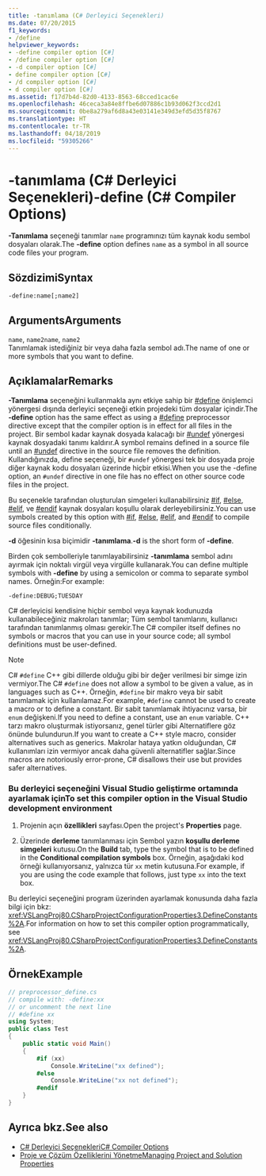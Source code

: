 ```yaml
---
title: -tanımlama (C# Derleyici Seçenekleri)
ms.date: 07/20/2015
f1_keywords:
- /define
helpviewer_keywords:
- -define compiler option [C#]
- /define compiler option [C#]
- -d compiler option [C#]
- define compiler option [C#]
- /d compiler option [C#]
- d compiler option [C#]
ms.assetid: f17d7b4d-82d0-4133-8563-68cced1cac6e
ms.openlocfilehash: 46ceca3a84e8ffbe6d07886c1b93d062f3ccd2d1
ms.sourcegitcommit: 0be8a279af6d8a43e03141e349d3efd5d35f8767
ms.translationtype: HT
ms.contentlocale: tr-TR
ms.lasthandoff: 04/18/2019
ms.locfileid: "59305266"
---
```

# <a name="-define-c-compiler-options"></a><span data-ttu-id="e29a8-102">-tanımlama (C# Derleyici Seçenekleri)</span><span class="sxs-lookup"><span data-stu-id="e29a8-102">-define (C# Compiler Options)</span></span>
<span data-ttu-id="e29a8-103">**-Tanımlama** seçeneği tanımlar `name` programınızı tüm kaynak kodu sembol dosyaları olarak.</span><span class="sxs-lookup"><span data-stu-id="e29a8-103">The **-define** option defines `name` as a symbol in all source code files your program.</span></span>  
  
## <a name="syntax"></a><span data-ttu-id="e29a8-104">Sözdizimi</span><span class="sxs-lookup"><span data-stu-id="e29a8-104">Syntax</span></span>  
  
```console  
-define:name[;name2]  
```  
  
## <a name="arguments"></a><span data-ttu-id="e29a8-105">Arguments</span><span class="sxs-lookup"><span data-stu-id="e29a8-105">Arguments</span></span>  
 <span data-ttu-id="e29a8-106">`name`, `name2`</span><span class="sxs-lookup"><span data-stu-id="e29a8-106">`name`, `name2`</span></span>  
 <span data-ttu-id="e29a8-107">Tanımlamak istediğiniz bir veya daha fazla sembol adı.</span><span class="sxs-lookup"><span data-stu-id="e29a8-107">The name of one or more symbols that you want to define.</span></span>  
  
## <a name="remarks"></a><span data-ttu-id="e29a8-108">Açıklamalar</span><span class="sxs-lookup"><span data-stu-id="e29a8-108">Remarks</span></span>  
 <span data-ttu-id="e29a8-109">**-Tanımlama** seçeneğini kullanmakla aynı etkiye sahip bir [#define](../../../csharp/language-reference/preprocessor-directives/preprocessor-define.md) önişlemci yönergesi dışında derleyici seçeneği etkin projedeki tüm dosyalar içindir.</span><span class="sxs-lookup"><span data-stu-id="e29a8-109">The **-define** option has the same effect as using a [#define](../../../csharp/language-reference/preprocessor-directives/preprocessor-define.md) preprocessor directive except that the compiler option is in effect for all files in the project.</span></span> <span data-ttu-id="e29a8-110">Bir sembol kadar kaynak dosyada kalacağı bir [#undef](../../../csharp/language-reference/preprocessor-directives/preprocessor-undef.md) yönergesi kaynak dosyadaki tanımı kaldırır.</span><span class="sxs-lookup"><span data-stu-id="e29a8-110">A symbol remains defined in a source file until an [#undef](../../../csharp/language-reference/preprocessor-directives/preprocessor-undef.md) directive in the source file removes the definition.</span></span> <span data-ttu-id="e29a8-111">Kullandığınızda, define seçeneği, bir `#undef` yönergesi tek bir dosyada proje diğer kaynak kodu dosyaları üzerinde hiçbir etkisi.</span><span class="sxs-lookup"><span data-stu-id="e29a8-111">When you use the -define option, an `#undef` directive in one file has no effect on other source code files in the project.</span></span>  
  
 <span data-ttu-id="e29a8-112">Bu seçenekle tarafından oluşturulan simgeleri kullanabilirsiniz [#if](../../../csharp/language-reference/preprocessor-directives/preprocessor-if.md), [#else](../../../csharp/language-reference/preprocessor-directives/preprocessor-else.md), [#elif](../../../csharp/language-reference/preprocessor-directives/preprocessor-elif.md), ve [#endif](../../../csharp/language-reference/preprocessor-directives/preprocessor-endif.md) kaynak dosyaları koşullu olarak derleyebilirsiniz.</span><span class="sxs-lookup"><span data-stu-id="e29a8-112">You can use symbols created by this option with [#if](../../../csharp/language-reference/preprocessor-directives/preprocessor-if.md), [#else](../../../csharp/language-reference/preprocessor-directives/preprocessor-else.md), [#elif](../../../csharp/language-reference/preprocessor-directives/preprocessor-elif.md), and [#endif](../../../csharp/language-reference/preprocessor-directives/preprocessor-endif.md) to compile source files conditionally.</span></span>  
  
 <span data-ttu-id="e29a8-113">**-d** öğesinin kısa biçimidir **-tanımlama**.</span><span class="sxs-lookup"><span data-stu-id="e29a8-113">**-d** is the short form of **-define**.</span></span>  
  
 <span data-ttu-id="e29a8-114">Birden çok sembolleriyle tanımlayabilirsiniz **-tanımlama** sembol adını ayırmak için noktalı virgül veya virgülle kullanarak.</span><span class="sxs-lookup"><span data-stu-id="e29a8-114">You can define multiple symbols with **-define** by using a semicolon or comma to separate symbol names.</span></span> <span data-ttu-id="e29a8-115">Örneğin:</span><span class="sxs-lookup"><span data-stu-id="e29a8-115">For example:</span></span>  
  
```console  
-define:DEBUG;TUESDAY  
```  
  
 <span data-ttu-id="e29a8-116">C# derleyicisi kendisine hiçbir sembol veya kaynak kodunuzda kullanabileceğiniz makroları tanımlar; Tüm sembol tanımlarını, kullanıcı tarafından tanımlanmış olması gerekir.</span><span class="sxs-lookup"><span data-stu-id="e29a8-116">The C# compiler itself defines no symbols or macros that you can use in your source code; all symbol definitions must be user-defined.</span></span>  
  
> [!NOTE]
>  <span data-ttu-id="e29a8-117">C# `#define` C++ gibi dillerde olduğu gibi bir değer verilmesi bir simge izin vermiyor.</span><span class="sxs-lookup"><span data-stu-id="e29a8-117">The C# `#define` does not allow a symbol to be given a value, as in languages such as C++.</span></span> <span data-ttu-id="e29a8-118">Örneğin, `#define` bir makro veya bir sabit tanımlamak için kullanılamaz.</span><span class="sxs-lookup"><span data-stu-id="e29a8-118">For example, `#define` cannot be used to create a macro or to define a constant.</span></span> <span data-ttu-id="e29a8-119">Bir sabit tanımlamak ihtiyacınız varsa, bir `enum` değişkeni.</span><span class="sxs-lookup"><span data-stu-id="e29a8-119">If you need to define a constant, use an `enum` variable.</span></span> <span data-ttu-id="e29a8-120">C++ tarzı makro oluşturmak istiyorsanız, genel türler gibi Alternatiflere göz önünde bulundurun.</span><span class="sxs-lookup"><span data-stu-id="e29a8-120">If you want to create a C++ style macro, consider alternatives such as generics.</span></span> <span data-ttu-id="e29a8-121">Makrolar hataya yatkın olduğundan, C# kullanımları izin vermiyor ancak daha güvenli alternatifler sağlar.</span><span class="sxs-lookup"><span data-stu-id="e29a8-121">Since macros are notoriously error-prone, C# disallows their use but provides safer alternatives.</span></span>  
  
### <a name="to-set-this-compiler-option-in-the-visual-studio-development-environment"></a><span data-ttu-id="e29a8-122">Bu derleyici seçeneğini Visual Studio geliştirme ortamında ayarlamak için</span><span class="sxs-lookup"><span data-stu-id="e29a8-122">To set this compiler option in the Visual Studio development environment</span></span>  
  
1. <span data-ttu-id="e29a8-123">Projenin açın **özellikleri** sayfası.</span><span class="sxs-lookup"><span data-stu-id="e29a8-123">Open the project's **Properties** page.</span></span>  
  
2. <span data-ttu-id="e29a8-124">Üzerinde **derleme** tanımlanması için Sembol yazın **koşullu derleme simgeleri** kutusu.</span><span class="sxs-lookup"><span data-stu-id="e29a8-124">On the **Build** tab, type the symbol that is to be defined in the **Conditional compilation symbols** box.</span></span> <span data-ttu-id="e29a8-125">Örneğin, aşağıdaki kod örneği kullanıyorsanız, yalnızca tür `xx` metin kutusuna.</span><span class="sxs-lookup"><span data-stu-id="e29a8-125">For example, if you are using the code example that follows, just type `xx` into the text box.</span></span>  
  
 <span data-ttu-id="e29a8-126">Bu derleyici seçeneğini program üzerinden ayarlamak konusunda daha fazla bilgi için bkz: <xref:VSLangProj80.CSharpProjectConfigurationProperties3.DefineConstants%2A>.</span><span class="sxs-lookup"><span data-stu-id="e29a8-126">For information on how to set this compiler option programmatically, see <xref:VSLangProj80.CSharpProjectConfigurationProperties3.DefineConstants%2A>.</span></span>  
  
## <a name="example"></a><span data-ttu-id="e29a8-127">Örnek</span><span class="sxs-lookup"><span data-stu-id="e29a8-127">Example</span></span>  
  
```csharp  
// preprocessor_define.cs  
// compile with: -define:xx  
// or uncomment the next line  
// #define xx  
using System;  
public class Test   
{  
    public static void Main()   
    {  
        #if (xx)   
            Console.WriteLine("xx defined");  
        #else  
            Console.WriteLine("xx not defined");  
        #endif  
    }  
}  
```  
  
## <a name="see-also"></a><span data-ttu-id="e29a8-128">Ayrıca bkz.</span><span class="sxs-lookup"><span data-stu-id="e29a8-128">See also</span></span>

- [<span data-ttu-id="e29a8-129">C# Derleyici Seçenekleri</span><span class="sxs-lookup"><span data-stu-id="e29a8-129">C# Compiler Options</span></span>](../../../csharp/language-reference/compiler-options/index.md)
- [<span data-ttu-id="e29a8-130">Proje ve Çözüm Özelliklerini Yönetme</span><span class="sxs-lookup"><span data-stu-id="e29a8-130">Managing Project and Solution Properties</span></span>](/visualstudio/ide/managing-project-and-solution-properties)
